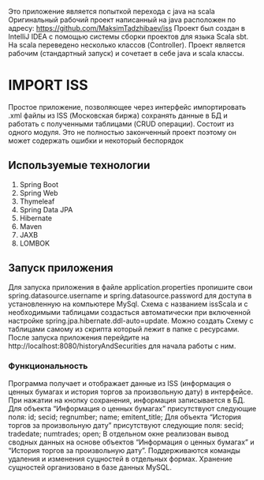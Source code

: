Это приложение является попыткой перехода с java на scala
Оригинальный рабочий проект написанный на java расположен по адресу: https://github.com/MaksimTadzhibaev/iss
Проект был создан в IntelliJ IDEA с помощью системы сборки проектов для языка Scala sbt. На scala переведено несколько классов (Controller).
Проект является рабочим (стандартный запуск) и сочетает в себе java и scala классы.


<h1>IMPORT ISS</h1>
Простое приложение, позволяющее через интерфейс импортировать .xml файлы из ISS (Московская биржа) сохранять данные в БД и работать
с полученными таблицами (CRUD операции).
Состоит из одного модуля.
Это не полностью законченный проект поэтому он может содержать ошибки и некоторый беспорядок

<h2>Используемые технологии</h2>
<ol>
<li>Spring Boot</li>
<li>Spring Web</li>
<li>Thymeleaf</li>
<li>Spring Data JPA</li>
<li>Hibernate</li>
<li>Maven</li>
<li>JAXB</li>
<li>LOMBOK</li>
</ol>

<h2>Запуск приложения</h2>
Для запуска приложения в файле application.properties пропишите свои spring.datasource.username и spring.datasource.password для доступа в установленную на компьютере MySql.
Схема с названием issScala и с необходимыми таблицами создасться автоматически при включенной настройке spring.jpa.hibernate.ddl-auto=update. Можно создать Схему с таблицами самому из скрипта который лежит в папке с ресурсами. После запуска приложения перейдите на http://localhost:8080/historyAndSecurities для начала работы с ним.
 

<h3>Функциональность</h3>

Программа получает и отображает данные из ISS (информация о ценных бумагах и история торгов за произвольную дату) в интерфейсе.
При нажатии на кнопку сохранения, информация записывается в БД.
Для объекта “Информация о ценных бумагах” присутствуют следующие поля: id; secid; regnumber; name; emitent_title;
Для объекта “История торгов за произвольную дату” присутствуют следующие поля: secid; tradedate; numtrades; open;
В отдельном окне реализован вывод сводных данных на основе объектов “Информация о ценных бумагах” и “История торгов за произвольную дату”.
Поддерживаются команды удаления и изменения сущностей в отдельных формах.
Хранение сущностей организовано в базе данных MySQL.


